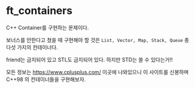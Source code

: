 # ft_containers

C++ Container를 구현하는 문제이다.

보너스를 안한다고 쳤을 때 구현해야 할 것은 `List, Vector, Map, Stack, Queue` 총 다섯 가지의 컨테이너다.

friend는 금지되어 있고 STL도 금지되어 있다. 하지만 STD는 쓸 수 있다는거!!

모든 정보는 https://www.cplusplus.com/ 이곳에 나와있으니 이 사이트를 신봉하며 C++98 의 컨테이너들을 구현해보자.